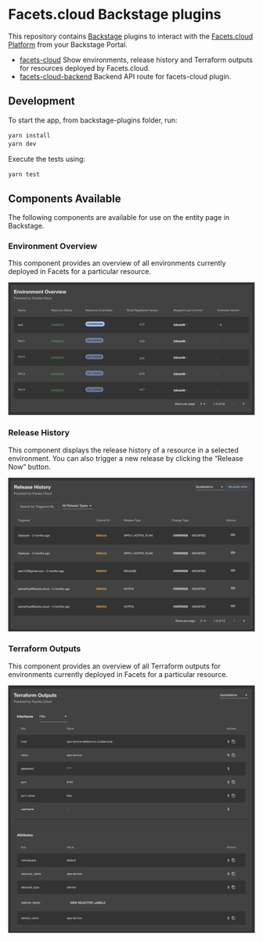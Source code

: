 # Facets.cloud Backstage plugins

This repository contains [Backstage](https://backstage.io/) plugins to interact with the [Facets.cloud Platform](https://facets.cloud) from your Backstage Portal.

* [facets-cloud](./backstage-plugins/plugins/facets-cloud) Show environments, release history and Terraform outputs for resources deployed by Facets.cloud.
* [facets-cloud-backend](./backstage-plugins/plugins/facets-cloud-backend/) Backend API route for facets-cloud plugin.

## Development

To start the app, from backstage-plugins folder, run:

```sh
yarn install
yarn dev
```

Execute the tests using:

```sh
yarn test
```

## Components Available
The following components are available for use on the entity page in Backstage.

### Environment Overview

This component provides an overview of all environments currently deployed in Facets for a particular resource.

![Environment Overview](./backstage-plugins/plugins/facets-cloud/screenshots/environment-overview.png)

### Release History

This component displays the release history of a resource in a selected environment. You can also trigger a new release by clicking the “Release Now” button.


![Release History](./backstage-plugins/plugins/facets-cloud/screenshots/release-history.png)


### Terraform Outputs

This component provides an overview of all Terraform outputs for environments currently deployed in Facets for a particular resource.


![Environment Overview](./backstage-plugins/plugins/facets-cloud/screenshots/terraform-outputs.png)
